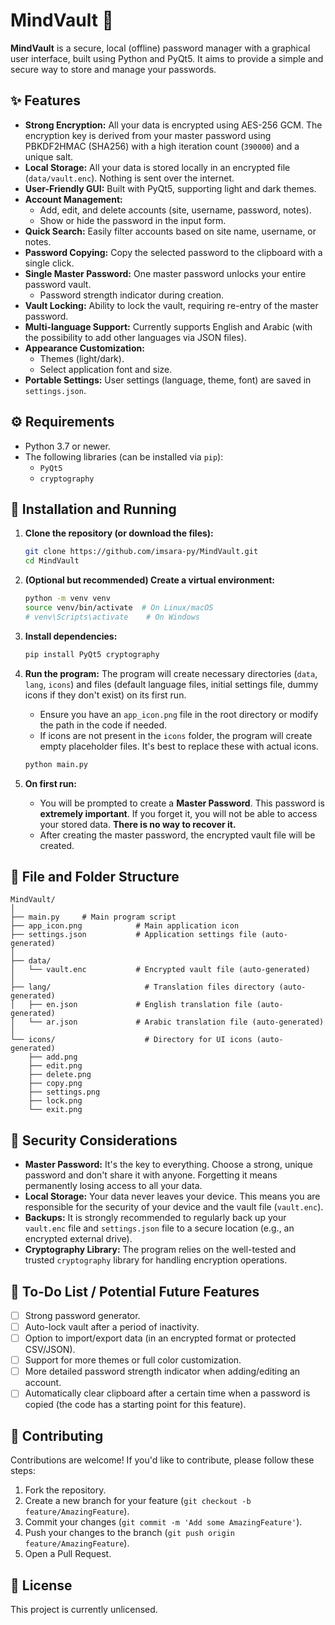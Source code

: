 # MindVault 🔑

**MindVault** is a secure, local (offline) password manager with a graphical user interface, built using Python and PyQt5. It aims to provide a simple and secure way to store and manage your passwords.

<!-- <p align="center">
  <img src="https://i.ibb.co/1tpbx8Nq/app-icon.png" alt="MindVault Logo" width="200"/>
</p> -->

## ✨ Features

*   **Strong Encryption:** All your data is encrypted using AES-256 GCM. The encryption key is derived from your master password using PBKDF2HMAC (SHA256) with a high iteration count (`390000`) and a unique salt.
*   **Local Storage:** All your data is stored locally in an encrypted file (`data/vault.enc`). Nothing is sent over the internet.
*   **User-Friendly GUI:** Built with PyQt5, supporting light and dark themes.
*   **Account Management:**
    *   Add, edit, and delete accounts (site, username, password, notes).
    *   Show or hide the password in the input form.
*   **Quick Search:** Easily filter accounts based on site name, username, or notes.
*   **Password Copying:** Copy the selected password to the clipboard with a single click.
*   **Single Master Password:** One master password unlocks your entire password vault.
    *   Password strength indicator during creation.
*   **Vault Locking:** Ability to lock the vault, requiring re-entry of the master password.
*   **Multi-language Support:** Currently supports English and Arabic (with the possibility to add other languages via JSON files).
*   **Appearance Customization:**
    *   Themes (light/dark).
    *   Select application font and size.
*   **Portable Settings:** User settings (language, theme, font) are saved in `settings.json`.

## ⚙️ Requirements

*   Python 3.7 or newer.
*   The following libraries (can be installed via `pip`):
    *   `PyQt5`
    *   `cryptography`

## 🚀 Installation and Running

1.  **Clone the repository (or download the files):**
    ```bash
    git clone https://github.com/imsara-py/MindVault.git
    cd MindVault
    ```

2.  **(Optional but recommended) Create a virtual environment:**
    ```bash
    python -m venv venv
    source venv/bin/activate  # On Linux/macOS
    # venv\Scripts\activate    # On Windows
    ```

3.  **Install dependencies:**
    ```bash
    pip install PyQt5 cryptography
    ```

4.  **Run the program:**
    The program will create necessary directories (`data`, `lang`, `icons`) and files (default language files, initial settings file, dummy icons if they don't exist) on its first run.
    *   Ensure you have an `app_icon.png` file in the root directory or modify the path in the code if needed.
    *   If icons are not present in the `icons` folder, the program will create empty placeholder files. It's best to replace these with actual icons.

    ```bash
    python main.py
    ```

5.  **On first run:**
    *   You will be prompted to create a **Master Password**. This password is **extremely important**. If you forget it, you will not be able to access your stored data. **There is no way to recover it.**
    *   After creating the master password, the encrypted vault file will be created.

## 📁 File and Folder Structure

```
MindVault/
│
├── main.py     # Main program script
├── app_icon.png            # Main application icon
├── settings.json           # Application settings file (auto-generated)
│
├── data/
│   └── vault.enc           # Encrypted vault file (auto-generated)
│
├── lang/                     # Translation files directory (auto-generated)
│   ├── en.json             # English translation file (auto-generated)
│   └── ar.json             # Arabic translation file (auto-generated)
│
└── icons/                    # Directory for UI icons (auto-generated)
    ├── add.png
    ├── edit.png
    ├── delete.png
    ├── copy.png
    ├── settings.png
    ├── lock.png
    └── exit.png
```

## 🔐 Security Considerations

*   **Master Password:** It's the key to everything. Choose a strong, unique password and don't share it with anyone. Forgetting it means permanently losing access to all your data.
*   **Local Storage:** Your data never leaves your device. This means you are responsible for the security of your device and the vault file (`vault.enc`).
*   **Backups:** It is strongly recommended to regularly back up your `vault.enc` file and `settings.json` file to a secure location (e.g., an encrypted external drive).
*   **Cryptography Library:** The program relies on the well-tested and trusted `cryptography` library for handling encryption operations.

## 📝 To-Do List / Potential Future Features

*   [ ] Strong password generator.
*   [ ] Auto-lock vault after a period of inactivity.
*   [ ] Option to import/export data (in an encrypted format or protected CSV/JSON).
*   [ ] Support for more themes or full color customization.
*   [ ] More detailed password strength indicator when adding/editing an account.
*   [ ] Automatically clear clipboard after a certain time when a password is copied (the code has a starting point for this feature).

## 🤝 Contributing

Contributions are welcome! If you'd like to contribute, please follow these steps:

1.  Fork the repository.
2.  Create a new branch for your feature (`git checkout -b feature/AmazingFeature`).
3.  Commit your changes (`git commit -m 'Add some AmazingFeature'`).
4.  Push your changes to the branch (`git push origin feature/AmazingFeature`).
5.  Open a Pull Request.

## 📜 License

This project is currently unlicensed.
